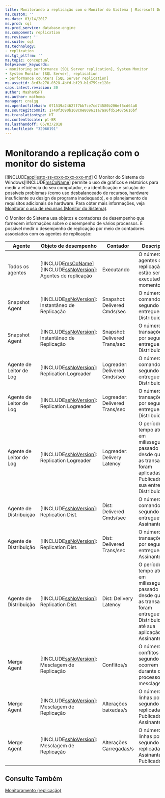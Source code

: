 ```yaml
---
title: Monitorando a replicação com o Monitor do Sistema | Microsoft Docs
ms.custom: ''
ms.date: 03/14/2017
ms.prod: sql
ms.prod_service: database-engine
ms.component: replication
ms.reviewer: ''
ms.suite: sql
ms.technology:
- replication
ms.tgt_pltfrm: ''
ms.topic: conceptual
helpviewer_keywords:
- monitoring performance [SQL Server replication], System Monitor
- System Monitor [SQL Server], replication
- performance counters [SQL Server replication]
ms.assetid: 8cd3a270-0328-4bfd-bf23-b1d759cc120c
caps.latest.revision: 30
author: MashaMSFT
ms.author: mathoma
manager: craigg
ms.openlocfilehash: 071539a24627f7bb7ce7cd74580b206ef5cd64a8
ms.sourcegitcommit: 1740f3090b168c0e809611a7aa6fd514075616bf
ms.translationtype: HT
ms.contentlocale: pt-BR
ms.lasthandoff: 05/03/2018
ms.locfileid: "32960191"
---
```

# <a name="monitoring-replication-with-system-monitor"></a>Monitorando a replicação com o monitor do sistema
[!INCLUDE[appliesto-ss-xxxx-xxxx-xxx-md](../../../includes/appliesto-ss-xxxx-xxxx-xxx-md.md)]
  O Monitor do Sistema do Windows[!INCLUDE[msCoName](../../../includes/msconame-md.md)] permite o uso de gráficos e relatórios para medir a eficiência do seu computador, e a identificação e solução de possíveis problemas (como uso desbalanceado de recursos, hardware insuficiente ou design de programa inadequado), e o planejamento de requisitos adicionais de hardware. Para obter mais informações, veja [Monitorar o uso de recursos &#40;Monitor do Sistema&#41;](../../../relational-databases/performance-monitor/monitor-resource-usage-system-monitor.md).  
  
 O Monitor do Sistema usa objetos e contadores de desempenho que fornecem informações sobre o desempenho de vários processos. É possível medir o desempenho de replicação por meio de contadores associados com os agentes de replicação:  
  
|Agente|Objeto de desempenho|Contador|Description|  
|-----------|------------------------|-------------|-----------------|  
|Todos os agentes|[!INCLUDE[msCoName](../../../includes/msconame-md.md)] [!INCLUDE[ssNoVersion](../../../includes/ssnoversion-md.md)]: Agentes de replicação|Executando|O número de agentes de replicação que estão sendo executados no momento.|  
|Snapshot Agent|[!INCLUDE[ssNoVersion](../../../includes/ssnoversion-md.md)]: Instantâneo de Replicação|Snapshot: Delivered Cmds/sec|O número de comandos por segundo entregues ao Distribuidor.|  
|Snapshot Agent|[!INCLUDE[ssNoVersion](../../../includes/ssnoversion-md.md)]: Instantâneo de Replicação|Snapshot: Delivered Trans/sec|O número de transações por segundo entregues ao Distribuidor.|  
|Agente de Leitor de Log|[!INCLUDE[ssNoVersion](../../../includes/ssnoversion-md.md)]: Replication Logreader|Logreader: Delivered Cmds/sec|O número de comandos por segundo entregues ao Distribuidor.|  
|Agente de Leitor de Log|[!INCLUDE[ssNoVersion](../../../includes/ssnoversion-md.md)]: Replication Logreader|Logreader: Delivered Trans/sec|O número de transações por segundo entregues ao Distribuidor.|  
|Agente de Leitor de Log|[!INCLUDE[ssNoVersion](../../../includes/ssnoversion-md.md)]: Replication Logreader|Logreader: Delivery Latency|O período de tempo atual, em milissegundos, passado desde quando as transações foram aplicadas no Publicador até sua entrega no Distribuidor.|  
|Agente de Distribuição|[!INCLUDE[ssNoVersion](../../../includes/ssnoversion-md.md)]: Replication Dist.|Dist: Delivered Cmds/sec|O número de comandos por segundo entregues ao Assinante.|  
|Agente de Distribuição|[!INCLUDE[ssNoVersion](../../../includes/ssnoversion-md.md)]: Replication Dist.|Dist: Delivered Trans/sec|O número de transações por segundo entregues ao Assinante.|  
|Agente de Distribuição|[!INCLUDE[ssNoVersion](../../../includes/ssnoversion-md.md)]: Replication Dist.|Dist: Delivery Latency|O período de tempo atual, em milissegundos, passado desde quando as transações foram entregues ao Distribuidor até sua aplicação no Assinante.|  
|Merge Agent|[!INCLUDE[ssNoVersion](../../../includes/ssnoversion-md.md)]: Mesclagem de Replicação|Conflitos/s|O número de conflitos por segundo que ocorrem durante o processo de mesclagem.|  
|Merge Agent|[!INCLUDE[ssNoVersion](../../../includes/ssnoversion-md.md)]: Mesclagem de Replicação|Alterações baixadas/s|O número de linhas por segundo replicadas do Publicador ao Assinante.|  
|Merge Agent|[!INCLUDE[ssNoVersion](../../../includes/ssnoversion-md.md)]: Mesclagem de Replicação|Alterações Carregadas/s|O número de linhas por segundo replicadas do Assinante ao Publicador.|  
  
## <a name="see-also"></a>Consulte Também  
 [Monitoramento &#40;replicação&#41;](../../../relational-databases/replication/monitor/monitoring-replication.md)  
  
  
